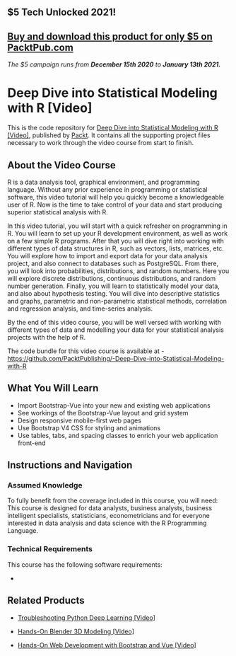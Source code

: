 ## $5 Tech Unlocked 2021!
[Buy and download this product for only $5 on PacktPub.com](https://www.packtpub.com/)
-----
*The $5 campaign         runs from __December 15th 2020__ to __January 13th 2021.__*

# Deep Dive into Statistical Modeling with R [Video]
This is the code repository for [Deep Dive into Statistical Modeling with R [Video]](https://www.packtpub.com/big-data-and-business-intelligence/deep-dive-statistical-modeling-r-video?utm_source=github&utm_medium=repository&utm_campaign=9781788396127), published by [Packt](https://www.packtpub.com/?utm_source=github). It contains all the supporting project files necessary to work through the video course from start to finish.
## About the Video Course
R is a data analysis tool, graphical environment, and programming language. Without any prior experience in programming or statistical software, this video tutorial will help you quickly become a knowledgeable user of R. Now is the time to take control of your data and start producing superior statistical analysis with R.

In this video tutorial, you will start with a quick refresher on programming in R. You will learn to set up your R development environment, as well as work on a few simple R programs. After that you will dive right into working with different types of data structures in R, such as vectors, lists, matrices, etc. You will explore how to import and export data for your data analysis project, and also connect to databases such as PostgreSQL. From there, you will look into probabilities, distributions, and random numbers. Here you will explore discrete distributions, continuous distributions, and random number generation. Finally, you will learn to statistically model your data, and also about hypothesis testing. You will dive into descriptive statistics and graphs, parametric and non-parametric statistical methods, correlation and regression analysis, and time-series analysis.

By the end of this video course, you will be well versed with working with different types of data and modelling your data for your statistical analysis projects with the help of R.

The code bundle for this video course is available at - https://github.com/PacktPublishing/-Deep-Dive-into-Statistical-Modeling-with-R

<H2>What You Will Learn</H2>
<DIV class=book-info-will-learn-text>
<UL>
<LI>Import Bootstrap-Vue into your new and existing web applications 
<LI>See workings of the Bootstrap-Vue layout and grid system 
<LI>Design responsive mobile-first web pages 
<LI>Use Bootstrap V4 CSS for styling and animations 
<LI>Use tables, tabs, and spacing classes to enrich your web application front-end </LI></UL></DIV>

## Instructions and Navigation
### Assumed Knowledge
To fully benefit from the coverage included in this course, you will need:<br/>
This course is designed for data analysts, business analysts, business intelligent specialists, statisticians, econometricians and for everyone interested in data analysis and data science with the R Programming Language.
### Technical Requirements
This course has the following software requirements:<br/>

-

## Related Products
* [Troubleshooting Python Deep Learning [Video]](https://www.packtpub.com/big-data-and-business-intelligence/troubleshooting-python-deep-learning-video?utm_source=github&utm_medium=repository&utm_campaign=9781788998192)

* [Hands-On Blender 3D Modeling [Video]](https://www.packtpub.com/game-development/hands-blender-3d-modeling-video?utm_source=github&utm_medium=repository&utm_campaign=9781789953213)

* [Hands-On Web Development with Bootstrap and Vue [Video]](https://www.packtpub.com/web-development/hands-web-development-bootstrap-and-vue-video?utm_source=github&utm_medium=repository&utm_campaign=9781789950779)

